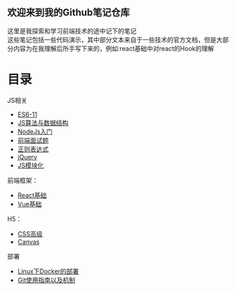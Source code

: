 ## 欢迎来到我的Github笔记仓库

这里是我探索和学习前端技术的途中记下的笔记  
这些笔记包括一些代码演示，其中部分文本来自于一些技术的官方文档，但是大部分内容为在我理解后所手写下来的，例如:react基础中对react的Hook的理解


# 目录
JS相关
* [ES6-11](./Note/ES6-11)
* [JS算法与数据结构](./Note/JS算法与数据结构)
* [NodeJs入门](./Note/NodeJs)
* [前端面试题](./Note/前端面试题)
* [正则表达式](./Note/正则表达式)
* [jQuery](./Note/jQuery)
* [JS模块化](./Note/JavaScript%20modularization)

前端框架：
* [React基础](./Note/React基础)
* [Vue基础](./Note/Vue)

H5：
* [CSS高级](./Note/cssNode)
* [Canvas](./Note/Canvas)

部署
* [Linux下Docker的部署](./Note/Docker部署)
* [Git使用指南以及机制](./Note/Git)
